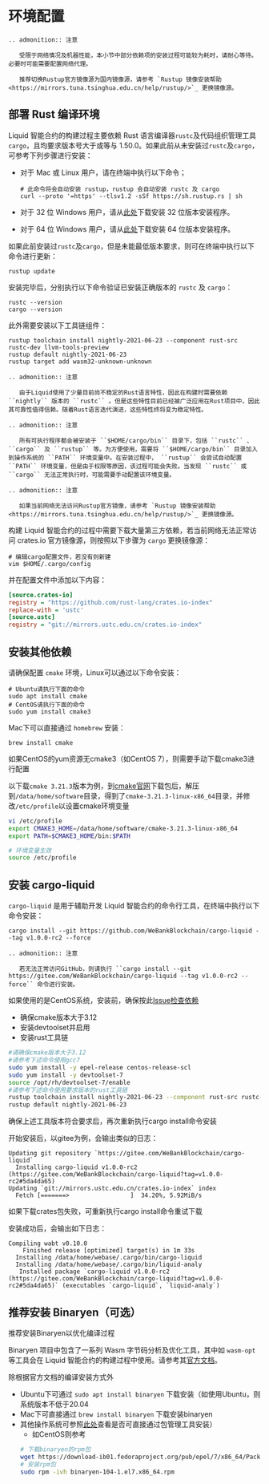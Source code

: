 # 环境配置

```eval_rst
.. admonition:: 注意

   受限于网络情况及机器性能，本小节中部分依赖项的安装过程可能较为耗时，请耐心等待。必要时可能需要配置网络代理。

   推荐切换Rustup官方镜像源为国内镜像源，请参考 `Rustup 镜像安装帮助 <https://mirrors.tuna.tsinghua.edu.cn/help/rustup/>`_ 更换镜像源。
```


## 部署 Rust 编译环境

Liquid 智能合约的构建过程主要依赖 Rust 语言编译器`rustc`及代码组织管理工具`cargo`，且均要求版本号大于或等与 1.50.0。如果此前从未安装过`rustc`及`cargo`，可参考下列步骤进行安装：

- 对于 Mac 或 Linux 用户，请在终端中执行以下命令；

    ```shell
    # 此命令将会自动安装 rustup，rustup 会自动安装 rustc 及 cargo
    curl --proto '=https' --tlsv1.2 -sSf https://sh.rustup.rs | sh
    ```

- 对于 32 位 Windows 用户，请从[此处](https://static.rust-lang.org/rustup/dist/i686-pc-windows-msvc/rustup-init.exe)下载安装 32 位版本安装程序。

- 对于 64 位 Windows 用户，请从[此处](https://static.rust-lang.org/rustup/dist/x86_64-pc-windows-msvc/rustup-init.exe)下载安装 64 位版本安装程序。

如果此前安装过`rustc`及`cargo`，但是未能最低版本要求，则可在终端中执行以下命令进行更新：

```shell
rustup update
```

安装完毕后，分别执行以下命令验证已安装正确版本的 `rustc` 及 `cargo`：

```shell
rustc --version
cargo --version
```

此外需要安装以下工具链组件：

```shell
rustup toolchain install nightly-2021-06-23 --component rust-src rustc-dev llvm-tools-preview
rustup default nightly-2021-06-23
rustup target add wasm32-unknown-unknown
```

```eval_rst
.. admonition:: 注意

   由于Liquid使用了少量目前尚不稳定的Rust语言特性，因此在构建时需要依赖 ``nightly`` 版本的 ``rustc`` 。但是这些特性目前已经被广泛应用在Rust项目中，因此其可靠性值得信赖。随着Rust语言迭代演进，这些特性终将变为稳定特性。
```

```eval_rst
.. admonition:: 注意

   所有可执行程序都会被安装于 ``$HOME/cargo/bin`` 目录下，包括 ``rustc`` 、 ``cargo`` 及 ``rustup`` 等。为方便使用，需要将 ``$HOME/cargo/bin`` 目录加入到操作系统的 ``PATH`` 环境变量中。在安装过程中， ``rustup`` 会尝试自动配置 ``PATH`` 环境变量，但是由于权限等原因，该过程可能会失败。当发现 ``rustc`` 或 ``cargo`` 无法正常执行时，可能需要手动配置该环境变量。
```

```eval_rst
.. admonition:: 注意

   如果当前网络无法访问Rustup官方镜像，请参考 `Rustup 镜像安装帮助 <https://mirrors.tuna.tsinghua.edu.cn/help/rustup/>`_ 更换镜像源。
```

构建 Liquid 智能合约的过程中需要下载大量第三方依赖，若当前网络无法正常访问 crates.io 官方镜像源，则按照以下步骤为 `cargo` 更换镜像源：

```shell
# 编辑cargo配置文件，若没有则新建
vim $HOME/.cargo/config
```

并在配置文件中添加以下内容：

```ini
[source.crates-io]
registry = "https://github.com/rust-lang/crates.io-index"
replace-with = 'ustc'
[source.ustc]
registry = "git://mirrors.ustc.edu.cn/crates.io-index"
```

## 安装其他依赖

请确保配置 ``cmake`` 环境，Linux可以通过以下命令安装：

```shell
# Ubuntu请执行下面的命令
sudo apt install cmake
# CentOS请执行下面的命令
sudo yum install cmake3
```

Mac下可以直接通过 ``homebrew`` 安装：

```shell
brew install cmake
```

如果CentOS的yum资源无cmake3（如CentOS 7），则需要手动下载cmake3进行配置

以下载`cmake 3.21.3`版本为例，到[cmake官网](https://cmake.org/download/)下载包后，解压到`/data/home/software`目录，得到了`cmake-3.21.3-linux-x86_64`目录，并修改`/etc/profile`以设置cmake环境变量

```bash
vi /etc/profile
export CMAKE3_HOME=/data/home/software/cmake-3.21.3-linux-x86_64
export PATH=$CMAKE3_HOME/bin:$PATH

# 环境变量生效
source /etc/profile
```

## 安装 cargo-liquid

`cargo-liquid` 是用于辅助开发 Liquid 智能合约的命令行工具，在终端中执行以下命令安装：

```shell
cargo install --git https://github.com/WeBankBlockchain/cargo-liquid --tag v1.0.0-rc2 --force
```

```eval_rst
.. admonition:: 注意

   若无法正常访问GitHub，则请执行 ``cargo install --git https://gitee.com/WeBankBlockchain/cargo-liquid --tag v1.0.0-rc2 --force`` 命令进行安装。
```

如果使用的是CentOS系统，安装前，确保按此[Issue检查依赖](https://github.com/WeBankBlockchain/cargo-liquid/issues/14)
- 确保cmake版本大于3.12
- 安装devtoolset并启用
- 安装rust工具链
```bash
#请确保cmake版本大于3.12
#请参考下述命令使用gcc7
sudo yum install -y epel-release centos-release-scl
sudo yum install -y devtoolset-7
source /opt/rh/devtoolset-7/enable
#请参考下述命令使用要求版本的rust工具链
rustup toolchain install nightly-2021-06-23 --component rust-src rustc-dev llvm-tools-preview
rustup default nightly-2021-06-23
```
确保上述工具版本符合要求后，再次重新执行cargo install命令安装

开始安装后，以gitee为例，会输出类似的日志：
```
Updating git repository `https://gitee.com/WeBankBlockchain/cargo-liquid`
  Installing cargo-liquid v1.0.0-rc2 (https://gitee.com/WeBankBlockchain/cargo-liquid?tag=v1.0.0-rc2#5da4da65)
Updating `git://mirrors.ustc.edu.cn/crates.io-index` index
  Fetch [=======>                 ]  34.20%, 5.92MiB/s
```
如果下载crates包失败，可重新执行cargo install命令重试下载

安装成功后，会输出如下日志：
```
Compiling wabt v0.10.0
    Finished release [optimized] target(s) in 1m 33s
  Installing /data/home/webase/.cargo/bin/cargo-liquid
  Installing /data/home/webase/.cargo/bin/liquid-analy
   Installed package `cargo-liquid v1.0.0-rc2 (https://gitee.com/WeBankBlockchain/cargo-liquid?tag=v1.0.0-rc2#5da4da65)` (executables `cargo-liquid`, `liquid-analy`)
```

## 推荐安装 Binaryen（可选）

推荐安装Binaryen以优化编译过程

Binaryen 项目中包含了一系列 Wasm 字节码分析及优化工具，其中如 `wasm-opt` 等工具会在 Liquid 智能合约的构建过程中使用。请参考其[官方文档](https://github.com/WebAssembly/binaryen#building)。

除根据官方文档的编译安装方式外
- Ubuntu下可通过 ``sudo apt install binaryen`` 下载安装（如使用Ubuntu，则系统版本不低于20.04
- Mac下可直接通过 ``brew install binaryen`` 下载安装binaryen
- 其他操作系统可参照[此处](https://pkgs.org/download/binaryen)查看是否可直接通过包管理工具安装）
  - 如CentOS则参考
  ```bash
  # 下载binaryen的rpm包
  wget https://download-ib01.fedoraproject.org/pub/epel/7/x86_64/Packages/b/binaryen-104-1.el7.x86_64.rpm
  # 安装rpm包
  sudo rpm -ivh binaryen-104-1.el7.x86_64.rpm
  ```